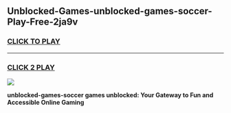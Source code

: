
## Unblocked-Games-unblocked-games-soccer-Play-Free-2ja9v
<h3>
<a href="https://premium76.site?title=unblocked-games-soccer&ref=10A">CLICK TO PLAY</a></h3>
<hr>

<h3>
<a href="https://premium76.site?title=unblocked-games-soccer&ref=10A">CLICK 2 PLAY</a>
  
</h3>

<a href="https://premium76.site?title=unblocked-games-soccer&ref=10A"><img src="https://clearcache.store/games.png"></a>


**unblocked-games-soccer games unblocked: Your Gateway to Fun and Accessible Online Gaming**
